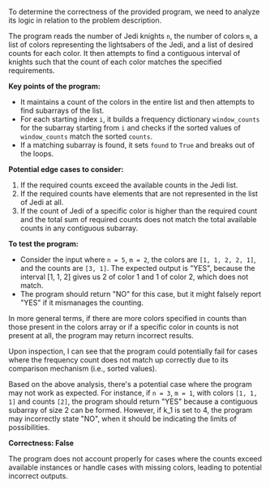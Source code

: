 To determine the correctness of the provided program, we need to analyze its logic in relation to the problem description. 

The program reads the number of Jedi knights `n`, the number of colors `m`, a list of colors representing the lightsabers of the Jedi, and a list of desired counts for each color. It then attempts to find a contiguous interval of knights such that the count of each color matches the specified requirements.

**Key points of the program:** 
- It maintains a count of the colors in the entire list and then attempts to find subarrays of the list.
- For each starting index `i`, it builds a frequency dictionary `window_counts` for the subarray starting from `i` and checks if the sorted values of `window_counts` match the sorted `counts`.
- If a matching subarray is found, it sets `found` to `True` and breaks out of the loops.

**Potential edge cases to consider:**
1. If the required counts exceed the available counts in the Jedi list.
2. If the required counts have elements that are not represented in the list of Jedi at all.
3. If the count of Jedi of a specific color is higher than the required count and the total sum of required counts does not match the total available counts in any contiguous subarray.

**To test the program:**
- Consider the input where `n = 5`, `m = 2`, the colors are `[1, 1, 2, 2, 1]`, and the counts are `[3, 1]`. The expected output is "YES", because the interval [1, 1, 2] gives us 2 of color 1 and 1 of color 2, which does not match.
- The program should return "NO" for this case, but it might falsely report "YES" if it mismanages the counting. 

In more general terms, if there are more colors specified in counts than those present in the colors array or if a specific color in counts is not present at all, the program may return incorrect results.

Upon inspection, I can see that the program could potentially fail for cases where the frequency count does not match up correctly due to its comparison mechanism (i.e., sorted values). 

Based on the above analysis, there's a potential case where the program may not work as expected. For instance, if `n = 3`, `m = 1`, with colors `[1, 1, 1]` and counts `[2]`, the program should return "YES" because a contiguous subarray of size 2 can be formed. However, if k_1 is set to 4, the program may incorrectly state "NO", when it should be indicating the limits of possibilities.

**Correctness: False** 

The program does not account properly for cases where the counts exceed available instances or handle cases with missing colors, leading to potential incorrect outputs.